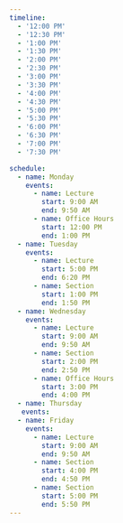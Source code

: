 ```yaml
---
timeline:
  - '12:00 PM'
  - '12:30 PM'
  - '1:00 PM'
  - '1:30 PM'
  - '2:00 PM'
  - '2:30 PM'
  - '3:00 PM'
  - '3:30 PM'
  - '4:00 PM'
  - '4:30 PM'
  - '5:00 PM'
  - '5:30 PM'
  - '6:00 PM'
  - '6:30 PM'
  - '7:00 PM'
  - '7:30 PM'

schedule:
  - name: Monday
    events:
      - name: Lecture
        start: 9:00 AM
        end: 9:50 AM
      - name: Office Hours
        start: 12:00 PM
        end: 1:00 PM
  - name: Tuesday
    events:
      - name: Lecture
        start: 5:00 PM
        end: 6:20 PM
      - name: Section
        start: 1:00 PM
        end: 1:50 PM
  - name: Wednesday
    events:
      - name: Lecture
        start: 9:00 AM
        end: 9:50 AM
      - name: Section
        start: 2:00 PM
        end: 2:50 PM
      - name: Office Hours
        start: 3:00 PM
        end: 4:00 PM
  - name: Thursday
   events:
  - name: Friday
    events:
      - name: Lecture
        start: 9:00 AM
        end: 9:50 AM
      - name: Section
        start: 4:00 PM
        end: 4:50 PM
      - name: Section
        start: 5:00 PM
        end: 5:50 PM
---
```

